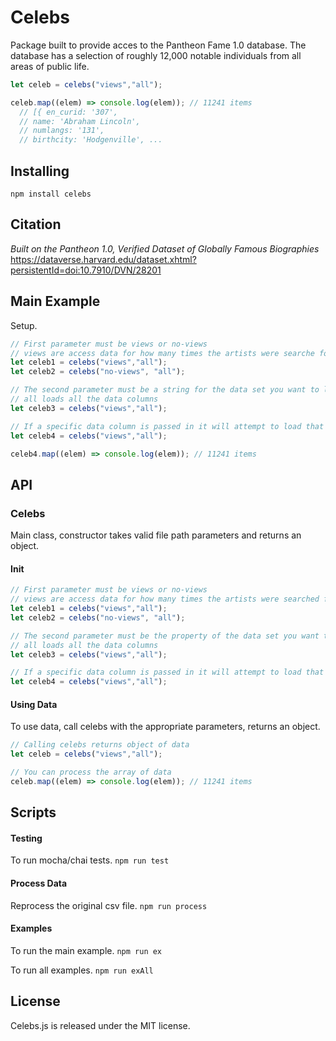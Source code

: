 # Celebs
Package built to provide acces to the Pantheon Fame 1.0 database.  The database
has a selection of roughly 12,000 notable individuals from all areas of public
life.

```javascript
let celeb = celebs("views","all");

celeb.map((elem) => console.log(elem)); // 11241 items
  // [{ en_curid: '307',
  // name: 'Abraham Lincoln',
  // numlangs: '131',
  // birthcity: 'Hodgenville', ...
```

## Installing
`npm install celebs`

## Citation

*Built on the Pantheon 1.0, Verified Dataset of Globally Famous Biographies*
https://dataverse.harvard.edu/dataset.xhtml?persistentId=doi:10.7910/DVN/28201

## Main Example
Setup.
```javascript
// First parameter must be views or no-views
// views are access data for how many times the artists were searche for
let celeb1 = celebs("views","all");
let celeb2 = celebs("no-views", "all");

// The second parameter must be a string for the data set you want to load
// all loads all the data columns
let celeb3 = celebs("views","all");

// If a specific data column is passed in it will attempt to load that instead
let celeb4 = celebs("views","all");

celeb4.map((elem) => console.log(elem)); // 11241 items
```

## API

### Celebs
Main class, constructor takes valid file path parameters and returns an object.

#### Init
```javascript
// First parameter must be views or no-views
// views are access data for how many times the artists were searched for
let celeb1 = celebs("views","all");
let celeb2 = celebs("no-views", "all");

// The second parameter must be the property of the data set you want to load
// all loads all the data columns
let celeb3 = celebs("views","all");

// If a specific data column is passed in it will attempt to load that instead
let celeb4 = celebs("views","all");
```

#### Using Data
To use data, call celebs with the appropriate parameters, returns an object.
```javascript
// Calling celebs returns object of data
let celeb = celebs("views","all");

// You can process the array of data
celeb.map((elem) => console.log(elem)); // 11241 items
```

## Scripts

#### Testing
To run mocha/chai tests.
`npm run test`

#### Process Data
Reprocess the original csv file.
`npm run process`

#### Examples
To run the main example.
`npm run ex`

To run all examples.
`npm run exAll`

## License
Celebs.js is released under the MIT license.
